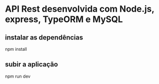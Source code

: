 # API Rest desenvolvida com Node.js, express, TypeORM e MySQL

## instalar as dependências

npm install

## subir a aplicação

npm run dev